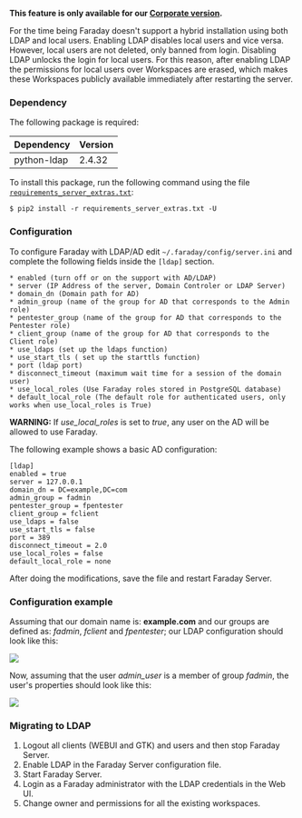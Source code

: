 **This feature is only available for our [Corporate version](https://www.faradaysec.com/#download).**

For the time being Faraday doesn't support a hybrid installation using both LDAP and local users. Enabling LDAP disables local users and vice versa. However, local users are not deleted, only banned from login. Disabling LDAP unlocks the login for local users. For this reason, after enabling LDAP the permissions for local users over Workspaces are erased, which makes these Workspaces publicly available immediately after restarting the server.

### Dependency

The following package is required:

| Dependency | Version |
|---|---|
| python-ldap | 2.4.32 |

To install this package, run the following command using the file [`requirements_server_extras.txt`](https://github.com/infobyte/faraday/blob/master/requirements_server_extras.txt):

    $ pip2 install -r requirements_server_extras.txt -U

### Configuration

To configure Faraday with LDAP/AD edit `~/.faraday/config/server.ini` and complete the following fields inside the `[ldap]` section.

```
* enabled (turn off or on the support with AD/LDAP)
* server (IP Address of the server, Domain Controler or LDAP Server)
* domain_dn (Domain path for AD)
* admin_group (name of the group for AD that corresponds to the Admin role)
* pentester_group (name of the group for AD that corresponds to the Pentester role)
* client_group (name of the group for AD that corresponds to the Client role)
* use_ldaps (set up the ldaps function)
* use_start_tls ( set up the starttls function)
* port (ldap port)
* disconnect_timeout (maximum wait time for a session of the domain user)
* use_local_roles (Use Faraday roles stored in PostgreSQL database)
* default_local_role (The default role for authenticated users, only works when use_local_roles is True)
```
**WARNING:** If _use_local_roles_ is set to _true_, any user on the AD will be allowed to use Faraday.

The following example shows a basic AD configuration:

```
[ldap]
enabled = true
server = 127.0.0.1
domain_dn = DC=example,DC=com
admin_group = fadmin
pentester_group = fpentester
client_group = fclient
use_ldaps = false
use_start_tls = false
port = 389
disconnect_timeout = 2.0
use_local_roles = false
default_local_role = none
```

After doing the modifications, save the file and restart Faraday Server.

### Configuration example

Assuming that our domain name is: **example.com** and our groups are defined as: _fadmin_, _fclient_ and _fpentester_; our LDAP configuration should look like this: 

![](https://raw.github.com/wiki/infobyte/faraday/images/ldap/domain_view.png)

Now, assuming that the user _admin_user_ is a member of group _fadmin_, the user's properties should look like this:

![](https://raw.github.com/wiki/infobyte/faraday/images/ldap/user_view.png)

### Migrating to LDAP

1. Logout all clients (WEBUI and GTK) and users and then stop Faraday Server.
2. Enable LDAP in the Faraday Server configuration file.
3. Start Faraday Server.
4. Login as a Faraday administrator with the LDAP credentials in the Web UI.
5. Change owner and permissions for all the existing workspaces.
